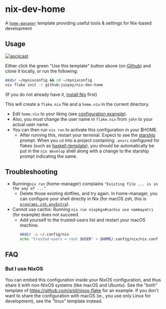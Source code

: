 # nix-dev-home

A [`home-manager`](https://github.com/nix-community/home-manager) template providing useful tools &amp; settings for Nix-based development

## Usage

[![asciicast](https://asciinema.org/a/572907.svg)](https://asciinema.org/a/572907)

Either click the green "Use this template" button above (on [Github](https://github.com/juspay/nix-dev-home)) and clone it locally, or run the following:

```sh
mkdir ~/mynixconfig && cd ~/mynixconfig
nix flake init -t github:juspay/nix-dev-home
```

(If you do not already have it, [install Nix](https://haskell.flake.page/nix) first)

This will create a `flake.nix` file and a `home.nix` in the current directory. 

- Edit `home.nix` to your liking (see [configuration example](https://nix-community.github.io/home-manager/index.html#sec-usage-configuration)). 
- Also, you must change the user name in `flake.nix` from `john` to your actual user name. 
- You can then run `nix run` to activate this configuration in your $HOME.
    - After running this, restart your terminal. Expect to see the [starship](https://starship.rs/) prompt. When you `cd` into a project containing `.envrc` configured for flakes (such as [haskell-template](https://github.com/srid/haskell-template)), you should be automatically be put in the `nix develop` shell along with a change to the starship prompt indicating the same.

## Troubleshooting

- Running`nix run` (home-manager) complains `"Existing file ... is in the way of ..."`
    - Delete those existing dotfiles, and try again. In home-manager, you can configure your shell directly in Nix (for macOS zsh, this is [`programs.zsh.envExtra`](https://nix-community.github.io/home-manager/options.html#opt-programs.zsh.envExtra)).
- Cannot use cachix: Running `nix run nixpkgs#cachix use nammayatri` (for example) does not succeed.
    - Add yourself to the trusted-users list and restart your macOS machine.
        ```sh
        mkdir -p ~/.config/nix
        echo "trusted-users = root $USER" > $HOME/.config/nix/nix.conf
        ```

## FAQ

### But I use NixOS

You can embed this configuration inside your NixOS configuration, and thus share it with non-NixOS systems (like macOS and Ubuntu). See the "both" template of https://github.com/srid/nixos-flake for an example. If you don't want to share the configuration with macOS (ie., you use only Linux for development), see the "linux" template instead.
